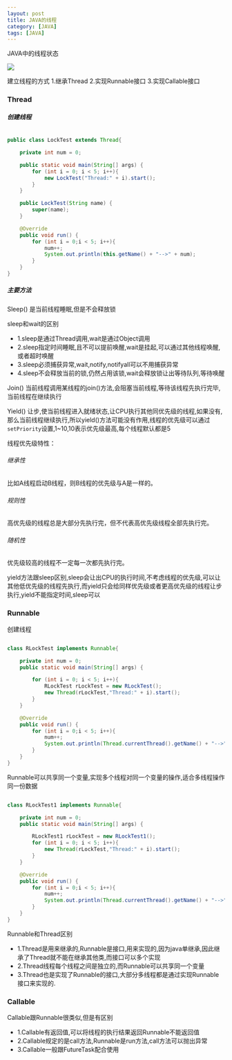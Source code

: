 ```yaml
---
layout: post
title: JAVA的线程
category: [JAVA]
tags: [JAVA]
---
```


JAVA中的线程状态

![](http://pic.woowen.com/lock2.jpg)

建立线程的方式
1.继承Thread
2.实现Runnable接口
3.实现Callable接口

### Thread

##### 创建线程

```JAVA

public class LockTest extends Thread{

    private int num = 0;

    public static void main(String[] args) {
        for (int i = 0; i < 5; i++){
            new LockTest("Thread:" + i).start();
        }
    }

    public LockTest(String name) {
        super(name);
    }

    @Override
    public void run() {
        for (int i = 0;i < 5; i++){
            num++;
            System.out.println(this.getName() + "-->" + num);
        }
    }
}

```

##### 主要方法

Sleep() 是当前线程睡眠,但是不会释放锁

sleep和wait的区别

* 1.sleep是通过Thread调用,wait是通过Object调用
* 2.sleep指定时间睡眠,且不可以提前唤醒,wait是挂起,可以通过其他线程唤醒,或者超时唤醒
* 3.sleep必须捕获异常,wait,notify,notifyall可以不用捕获异常
* 4.sleep不会释放当前的锁,仍然占用该锁,wait会释放锁让出等待队列,等待唤醒

Join() 当前线程调用某线程的join()方法,会阻塞当前线程,等待该线程先执行完毕,当前线程在继续执行

Yield() 让步,使当前线程进入就绪状态,让CPU执行其他同优先级的线程,如果没有,那么当前线程继续执行,所以yield()方法可能没有作用,线程的优先级可以通过```setPriority```设置,1~10,10表示优先级最高,每个线程默认都是5

线程优先级特性：

###### 继承性
比如A线程启动B线程，则B线程的优先级与A是一样的。

###### 规则性
高优先级的线程总是大部分先执行完，但不代表高优先级线程全部先执行完。

###### 随机性
优先级较高的线程不一定每一次都先执行完。

yield方法跟sleep区别,sleep会让出CPU的执行时间,不考虑线程的优先级,可以让其他低优先级的线程先执行,而yield只会给同样优先级或者更高优先级的线程让步执行,yield不能指定时间,sleep可以

### Runnable

创建线程

```JAVA

class RLockTest implements Runnable{

    private int num = 0;
    public static void main(String[] args) {

        for (int i = 0; i < 5; i++){
            RLockTest rLockTest = new RLockTest();
            new Thread(rLockTest,"Thread:" + i).start();
        }
    }

    @Override
    public void run() {
        for (int i = 0;i < 5; i++){
            num++;
            System.out.println(Thread.currentThread().getName() + "-->" + num);
        }
    }
}

```

Runnable可以共享同一个变量,实现多个线程对同一个变量的操作,适合多线程操作同一份数据

```JAVA

class RLockTest1 implements Runnable{

    private int num = 0;
    public static void main(String[] args) {

        RLockTest1 rLockTest = new RLockTest1();
        for (int i = 0; i < 5; i++){
            new Thread(rLockTest,"Thread:" + i).start();
        }
    }

    @Override
    public void run() {
        for (int i = 0;i < 5; i++){
            num++;
            System.out.println(Thread.currentThread().getName() + "-->" + num);
        }
    }
}

```

Runnable和Thread区别

* 1.Thread是用来继承的,Runnable是接口,用来实现的,因为java单继承,因此继承了Thread就不能在继承其他类,而接口可以多个实现
* 2.Thread线程每个线程之间是独立的,而Runnable可以共享同一个变量
* 3.Thread也是实现了Runnable的接口,大部分多线程都是通过实现Runnable接口来实现的.

### Callable

Callable跟Runnable很类似,但是有区别

* 1.Callable有返回值,可以将线程的执行结果返回Runnable不能返回值
* 2.Callable规定的是call方法,Runnable是run方法,call方法可以抛出异常
* 3.Callable一般跟FutureTask配合使用

